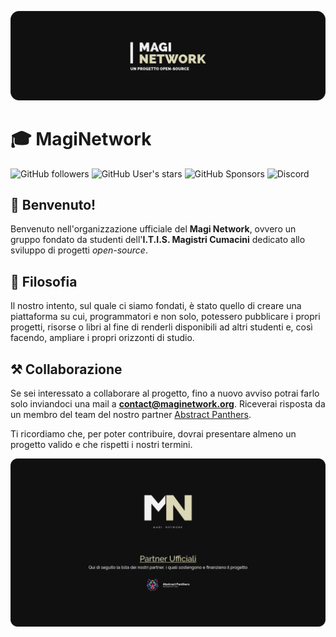 ![](https://github.com/MagiNetwork/.github/blob/main/profile/banner-1.png?raw=true)

# 🎓 MagiNetwork
![GitHub followers](https://img.shields.io/github/followers/MagiNetwork?style=for-the-badge)
![GitHub User's stars](https://img.shields.io/github/stars/MagiNetwork?style=for-the-badge&color=%23f2ce17)
![GitHub Sponsors](https://img.shields.io/github/sponsors/MagiNetwork?style=for-the-badge&color=%23f06af0)
![Discord](https://img.shields.io/discord/1068840214941929512?style=for-the-badge&color=%236a7af0)


## 👋 Benvenuto!
Benvenuto nell'organizzazione ufficiale del **Magi Network**, ovvero un gruppo fondato da studenti dell'**I.T.I.S. Magistri 
Cumacini** dedicato allo sviluppo di progetti _open-source_.

## 📜 Filosofia
Il nostro intento, sul quale ci siamo fondati, è stato quello di creare una piattaforma su cui, programmatori e non solo,
potessero pubblicare i propri progetti, risorse o libri al fine di renderli disponibili ad altri studenti e, così facendo,
ampliare i propri orizzonti di studio.

## ⚒️ Collaborazione
Se sei interessato a collaborare al progetto, fino a nuovo avviso potrai farlo solo inviandoci una mail a 
**contact@maginetwork.org**. Riceverai risposta da un membro del team del nostro partner [Abstract Panthers](https://www.abstractpanthers.com).

Ti ricordiamo che, per poter contribuire, dovrai presentare almeno un progetto valido e che rispetti i nostri termini.

![](./banner-2.png)

